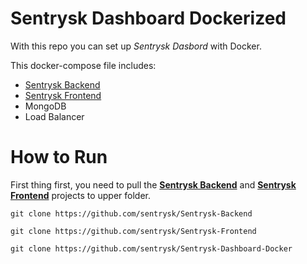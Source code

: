 # Sentrysk Dashboard Dockerized
With this repo you can set up *Sentrysk Dasbord* with Docker.

This docker-compose file includes:
- [Sentrysk Backend](https://github.com/sentrysk/Sentrysk-Backend)
- [Sentrysk Frontend](https://github.com/sentrysk/Sentrysk-Frontend)
- MongoDB
- Load Balancer

# How to Run
First thing first, you need to pull the **[Sentrysk Backend](https://github.com/sentrysk/Sentrysk-Backend)** and **[Sentrysk Frontend](https://github.com/sentrysk/Sentrysk-Frontend)** projects to upper folder.

```
git clone https://github.com/sentrysk/Sentrysk-Backend
```

```
git clone https://github.com/sentrysk/Sentrysk-Frontend
```

```
git clone https://github.com/sentrysk/Sentrysk-Dashboard-Docker
```
